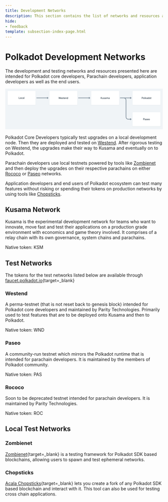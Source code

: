 ```yaml
---
title: Development Networks
description: This section contains the list of networks and resources available for developers in the Polkadot ecosystem for testing purposes. 
hide: 
- feedback
template: subsection-index-page.html
---
```


# Polkadot Development Networks

The development and testing networks and resources presented here are intended for Polkadot core developers, Parachain developers, 
application developers as well as the end users.

![Polkadot Development infographic](/images/polkadot-protocol/introduction/development-networks.png)

Polkadot Core Developers typically test upgrades on a local development node. Then they are deployed and tested on [Westend](#westend). 
After rigorous testing on Westend, the upgrades make their way to Kusama and eventually on to Polkadot.

Parachain developers use local testnets powered by tools like [Zombienet](#zombienet) and then deploy the upgrades on their respective
parachains on either [Rococo](#rococo) or [Paseo](#paseo) networks.

Application developers and end users of Polkadot ecosystem can test many features without risking or spending their tokens on production 
networks by using tools like [Chopsticks](#chopsticks).

## Kusama Network

Kusama is the experimental development network for teams who want to innovate, move fast and test their applications on a
production grade environment with economics and game theory involved. It comprises of a relay chain with its own governance, system chains 
and parachains.

Native token: KSM

## Test Networks

The tokens for the test networks listed below are available through [faucet.polkadot.io](https://faucet.polkadot.io/){target=\_blank} 

### Westend

A perma-testnet (that is not reset back to genesis block) intended for Polkadot core developers and maintained by Parity Technologies. 
Primarily used to test features that are to be deployed onto Kusama and then to Polkadot. 

Native token: WND

### Paseo

A community-run testnet which mirrors the Polkadot runtime that is intended for parachain developers. It is maintained by the members of 
Polkadot community.

Native token: PAS

### Rococo

Soon to be deprecated testnet intended for parachain developers. It is maintained by Parity Technologies.

Native token: ROC

## Local Test Networks

### Zombienet

[Zombienet](https://github.com/paritytech/zombienet){target=\_blank} is a testing framework for Polkadot SDK based blockchains, allowing 
users to spawn and test ephemeral networks. 

### Chopsticks

[Acala Chopsticks](https://github.com/AcalaNetwork/chopsticks){target=\_blank} lets you create a fork of any Polkadot SDK based blockchain 
and interact with it. This tool can also be used for testing cross chain applications.
